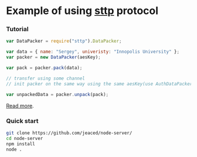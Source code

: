 # Example of using [sttp](http://github.com/alikhil/sttp) protocol

### Tutorial


```js
var DataPacker = require("sttp").DataPacker;

var data = { name: "Sergey", univeristy: "Innopolis University" };
var packer = new DataPacker(aesKey);

var pack = packer.pack(data);

// transfer using some channel
// init packer on the same way using the same aesKey(use AuthDataPacker to send aesKey)

var unpackedData = packer.unpack(pack);

```

[Read more](http://github.com/alikhil/sttp).

### Quick start
```sh
git clone https://github.com/jeaced/node-server/
cd node-server
npm install
node .
```
